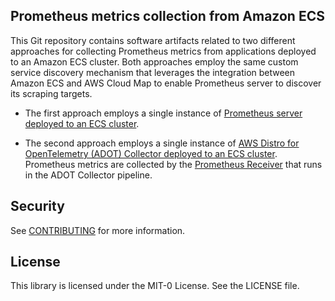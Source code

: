 ## Prometheus metrics collection from Amazon ECS

This Git repository contains software artifacts related to two different approaches for collecting Prometheus metrics from applications deployed to an Amazon ECS cluster. Both approaches employ the same custom service discovery mechanism that leverages the integration between Amazon ECS and AWS Cloud Map to enable Prometheus server to discover its scraping targets.


- The first approach employs a single instance of [Prometheus server deployed to an ECS cluster](https://github.com/aws-samples/prometheus-for-ecs/blob/main/deploy-prometheus/README.md).

- The second approach employs a single instance of [AWS Distro for OpenTelemetry (ADOT) Collector deployed to an ECS cluster](https://github.com/aws-samples/prometheus-for-ecs/blob/main/deploy-adot/README.md). Prometheus metrics are collected by the [Prometheus Receiver](https://github.com/open-telemetry/opentelemetry-collector-contrib/tree/main/receiver/prometheusreceiver) that runs in the ADOT Collector pipeline.


## Security

See [CONTRIBUTING](CONTRIBUTING.md#security-issue-notifications) for more information.

## License

This library is licensed under the MIT-0 License. See the LICENSE file.

